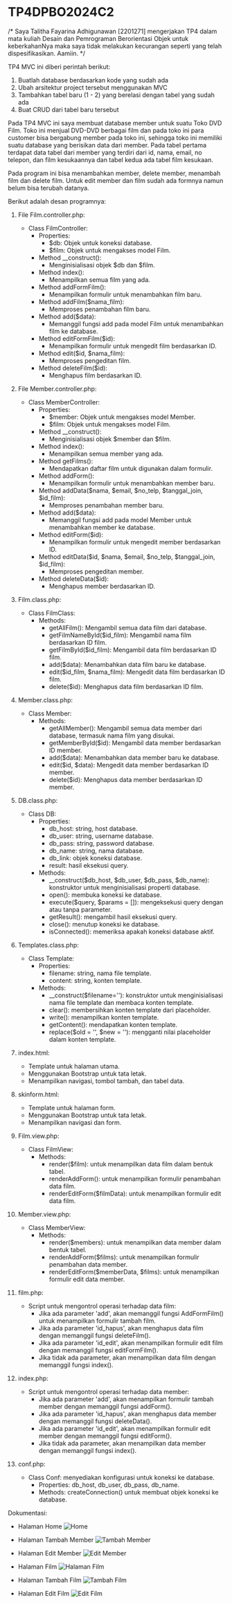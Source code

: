 # TP4DPBO2024C2

/* Saya Talitha Fayarina Adhigunawan [2201271] mengerjakan TP4 dalam mata kuliah Desain dan Pemrograman Berorientasi Objek untuk keberkahanNya maka saya tidak melakukan kecurangan seperti yang telah dispesifikasikan. Aamiin. */

TP4 MVC ini diberi perintah berikut:
1. Buatlah database berdasarkan kode yang sudah ada
2. Ubah arsitektur project tersebut menggunakan MVC
3. Tambahkan tabel baru (1 - 2) yang berelasi dengan tabel yang sudah ada
4. Buat CRUD dari tabel baru tersebut

Pada TP4 MVC ini saya membuat database member untuk suatu Toko DVD Film. Toko ini menjual DVD-DVD berbagai film dan pada toko ini para customer bisa bergabung member pada toko ini, sehingga toko ini memiliki suatu database yang berisikan data dari member. Pada tabel pertama terdapat data tabel dari member yang terdiri dari id, nama, email, no telepon, dan film kesukaannya dan tabel kedua ada tabel film kesukaan.

Pada program ini bisa menambahkan member, delete member, menambah film dan delete film. Untuk edit member dan film sudah ada formnya namun belum bisa terubah datanya.

Berikut adalah desan programnya:
1. File Film.controller.php:
    - Class FilmController:
        - Properties:
            - $db: Objek untuk koneksi database.
            - $film: Objek untuk mengakses model Film.
        - Method __construct():
            - Menginisialisasi objek $db dan $film.
        - Method index():
            - Menampilkan semua film yang ada.
        - Method addFormFilm():
            - Menampilkan formulir untuk menambahkan film baru.
        - Method addFilm($nama_film):
            - Memproses penambahan film baru.
        - Method add($data):
            - Memanggil fungsi add pada model Film untuk menambahkan film ke database.
        - Method editFormFilm($id):
            - Menampilkan formulir untuk mengedit film berdasarkan ID.
        - Method edit($id, $nama_film):
            - Memproses pengeditan film.
        - Method deleteFilm($id):
            - Menghapus film berdasarkan ID.

2. File Member.controller.php:
    - Class MemberController:
        - Properties:
            - $member: Objek untuk mengakses model Member.
            - $film: Objek untuk mengakses model Film.
        - Method __construct():
            - Menginisialisasi objek $member dan $film.
        - Method index():
            - Menampilkan semua member yang ada.
        - Method getFilms():
            - Mendapatkan daftar film untuk digunakan dalam formulir.
        - Method addForm():
            - Menampilkan formulir untuk menambahkan member baru.
        - Method addData($nama, $email, $no_telp, $tanggal_join, $id_film):
            - Memproses penambahan member baru.
        - Method add($data):
            - Memanggil fungsi add pada model Member untuk menambahkan member ke database.
        - Method editForm($id):
            - Menampilkan formulir untuk mengedit member berdasarkan ID.
        - Method editData($id, $nama, $email, $no_telp, $tanggal_join, $id_film):
            - Memproses pengeditan member.
        - Method deleteData($id):
            - Menghapus member berdasarkan ID.
              
3. Film.class.php:
    - Class FilmClass:
        - Methods:
            - getAllFilm(): Mengambil semua data film dari database.
            - getFilmNameById($id_film): Mengambil nama film berdasarkan ID film.
            - getFilmById($id_film): Mengambil data film berdasarkan ID film.
            - add($data): Menambahkan data film baru ke database.
            - edit($id_film, $nama_film): Mengedit data film berdasarkan ID film.
            - delete($id): Menghapus data film berdasarkan ID film.

4. Member.class.php:
    - Class Member:
        - Methods:
            - getAllMember(): Mengambil semua data member dari database, termasuk nama film yang disukai.
            - getMemberById($id): Mengambil data member berdasarkan ID member.
            - add($data): Menambahkan data member baru ke database.
            - edit($id, $data): Mengedit data member berdasarkan ID member.
            - delete($id): Menghapus data member berdasarkan ID member.
         
5. DB.class.php:
    - Class DB:
        - Properties:
            - db_host: string, host database.
            - db_user: string, username database.
            - db_pass: string, password database.
            - db_name: string, nama database.
            - db_link: objek koneksi database.
            - result: hasil eksekusi query.
        - Methods:
            - __construct($db_host, $db_user, $db_pass, $db_name): konstruktor untuk menginisialisasi properti database.
            - open(): membuka koneksi ke database.
            - execute($query, $params = []): mengeksekusi query dengan atau tanpa parameter.
            - getResult(): mengambil hasil eksekusi query.
            - close(): menutup koneksi ke database.
            - isConnected(): memeriksa apakah koneksi database aktif.

6. Templates.class.php:
    - Class Template:
        - Properties:
            - filename: string, nama file template.
            - content: string, konten template.
        - Methods:
            - __construct($filename=''): konstruktor untuk menginisialisasi nama file template dan membaca konten template.
            - clear(): membersihkan konten template dari placeholder.
            - write(): menampilkan konten template.
            - getContent(): mendapatkan konten template.
            - replace($old = '', $new = ''): mengganti nilai placeholder dalam konten template.

7. index.html:
    - Template untuk halaman utama.
    - Menggunakan Bootstrap untuk tata letak.
    - Menampilkan navigasi, tombol tambah, dan tabel data.

8. skinform.html:
    - Template untuk halaman form.
    - Menggunakan Bootstrap untuk tata letak.
    - Menampilkan navigasi dan form.

9. Film.view.php:
    - Class FilmView:
        - Methods:
            - render($film): untuk menampilkan data film dalam bentuk tabel.
            - renderAddForm(): untuk menampilkan formulir penambahan data film.
            - renderEditForm($filmData): untuk menampilkan formulir edit data film.

10. Member.view.php:
    - Class MemberView:
        - Methods:
            - render($members): untuk menampilkan data member dalam bentuk tabel.
            - renderAddForm($films): untuk menampilkan formulir penambahan data member.
            - renderEditForm($memberData, $films): untuk menampilkan formulir edit data member.

11. film.php:
    - Script untuk mengontrol operasi terhadap data film:
        - Jika ada parameter 'add', akan memanggil fungsi AddFormFilm() untuk menampilkan formulir tambah film.
        - Jika ada parameter 'id_hapus', akan menghapus data film dengan memanggil fungsi deleteFilm().
        - Jika ada parameter 'id_edit', akan menampilkan formulir edit film dengan memanggil fungsi editFormFilm().
        - Jika tidak ada parameter, akan menampilkan data film dengan memanggil fungsi index().

12. index.php:
    - Script untuk mengontrol operasi terhadap data member:
        - Jika ada parameter 'add', akan menampilkan formulir tambah member dengan memanggil fungsi addForm().
        - Jika ada parameter 'id_hapus', akan menghapus data member dengan memanggil fungsi deleteData().
        - Jika ada parameter 'id_edit', akan menampilkan formulir edit member dengan memanggil fungsi editForm().
        - Jika tidak ada parameter, akan menampilkan data member dengan memanggil fungsi index().

13. conf.php:
    - Class Conf: menyediakan konfigurasi untuk koneksi ke database.
        - Properties: db_host, db_user, db_pass, db_name.
        - Methods: createConnection() untuk membuat objek koneksi ke database.

Dokumentasi:
- Halaman Home
  ![Home](https://github.com/faayyaa10/TP4DPBO2024C2/assets/114636102/ea497af2-fbaf-48eb-b73c-d089c76b74b9)

- Halaman Tambah Member
![Tambah Member](https://github.com/faayyaa10/TP4DPBO2024C2/assets/114636102/5531f666-0e19-4afe-a89a-7de23e9161e8)

- Halaman Edit Member
![Edit Member](https://github.com/faayyaa10/TP4DPBO2024C2/assets/114636102/00268ac5-1cc3-4d9c-a947-37973c594eb3)

- Halaman Film
![Halaman Film](https://github.com/faayyaa10/TP4DPBO2024C2/assets/114636102/0ad487ea-1c45-48a9-a446-ccca35557870)

- Halaman Tambah Film
![Tambah Film](https://github.com/faayyaa10/TP4DPBO2024C2/assets/114636102/926f07d9-368a-42e1-81ee-a5351311e728)

- Halaman Edit Film
![Edit Film](https://github.com/faayyaa10/TP4DPBO2024C2/assets/114636102/31345eb8-c912-4b07-afc0-a52a1ed4eb77)
